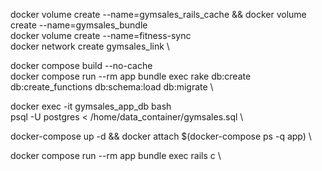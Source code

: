 docker volume create --name=gymsales_rails_cache && docker volume create --name=gymsales_bundle \
docker volume create --name=fitness-sync \
docker network create gymsales_link \

docker compose build --no-cache \
docker compose run --rm app bundle exec rake db:create db:create_functions db:schema:load db:migrate \

docker exec -it gymsales_app_db bash \
psql -U postgres < /home/data_container/gymsales.sql \

docker-compose up -d && docker attach $(docker-compose ps -q app) \

docker compose run --rm app bundle exec rails c \
